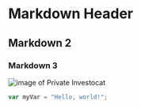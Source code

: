 # Markdown Header
## Markdown 2
### Markdown 3
![image of Private Investocat](https://github.com/SupremeSelym/skills-communicate-using-markdown/assets/148409613/e53d76af-6abc-4c8f-b74a-0a1ddcd82934)
``` javascript
var myVar = "Hello, world!";
```
